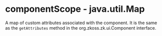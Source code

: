 # componentScope - java.util.Map

A map of custom attributes associated with the component. It is the same
as the `getAttributes` method in the
<javadoc type="interface">org.zkoss.zk.ui.Component</javadoc> interface.


